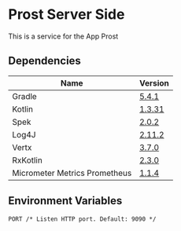 # Prost Server Side

This is a service for the App Prost

## Dependencies
| Name       | Version |
|------------|---------|
| Gradle     | [5.4.1](https://github.com/gradle/gradle/releases/tag/v5.4.1)   |
| Kotlin     | [1.3.31](https://github.com/JetBrains/kotlin/releases/tag/v1.3.31)  |
| Spek       | [2.0.2](https://github.com/spekframework/spek/releases/tag/2.0.2)   |
| Log4J      | [2.11.2](https://github.com/apache/logging-log4j2/releases/tag/log4j-2.11.2)  |
| Vertx      | [3.7.0](https://github.com/eclipse-vertx/vert.x/releases/tag/3.7.0)   |
| RxKotlin   | [2.3.0](https://github.com/ReactiveX/RxKotlin/releases/tag/2.3.0)   |
| Micrometer Metrics Prometheus | [1.1.4](https://github.com/micrometer-metrics/micrometer/releases/tag/v1.1.4)   |

## Environment Variables
```
PORT /* Listen HTTP port. Default: 9090 */
```
